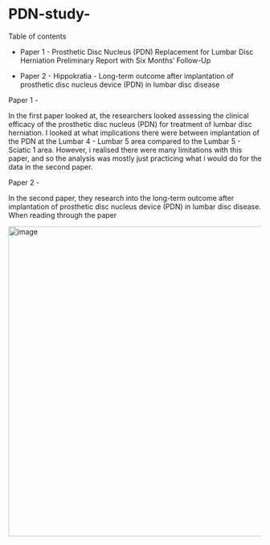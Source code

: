 # PDN-study-

Table of contents 
- Paper 1 -  Prosthetic Disc Nucleus (PDN) Replacement for Lumbar Disc Herniation Preliminary Report with Six Months’ Follow-Up

- Paper 2 - Hippokratia - Long-term outcome after implantation of prosthetic disc nucleus device (PDN) in lumbar disc disease


Paper 1 - 

In the first paper looked at, the researchers looked assessing the clinical efficacy of the prosthetic disc nucleus (PDN) for 
 treatment of lumbar disc herniation. I looked at what implications there were between implantation of the PDN at the Lumbar 4 - Lumbar 5 area compared to the Lumbar 5 - Sciatic 1 area. However, i realised there were many limitations with this paper, and so the analysis was mostly just practicing what i would do for the data in the second paper. 

 Paper 2 - 

 In the second paper, they research into the long-term outcome after implantation of prosthetic disc nucleus device (PDN) in lumbar disc disease. When reading through the paper
 
 
 <img width="617" alt="image" src="https://github.com/JMurd0/PDN-study-/assets/147654329/fc22b368-0826-49d9-97b2-1fc7ad84e80a">









